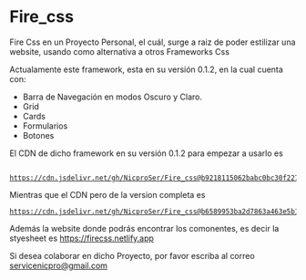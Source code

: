 # Fire_css


Fire Css en un Proyecto Personal, el cuál, surge a raiz de poder estilizar una website, usando como alternativa a otros Frameworks Css


Actualamente este framework, esta en su versión 0.1.2, en la cual cuenta con:

- Barra de Navegación en modos Oscuro y Claro.
- Grid
- Cards
- Formularios
- Botones

El CDN de dicho framework en su versión 0.1.2 para empezar a usarlo es <pre><code> https://cdn.jsdelivr.net/gh/NicproSer/Fire_css@b9218115062babc0bc30f227b1aa5cd7e3d40016/css/fire.css </code></pre>

Mientras que el CDN pero de la version completa es <pre><code>https://cdn.jsdelivr.net/gh/NicproSer/Fire_css@b6589953ba2d7863a463e5b1261f32a172cd93bd/css/fire_full.css</code> </pre>

Además la website donde podrás encontrar los comonentes, es decir la styesheet es https://firecss.netlify.app

Si desea colaborar en dicho Proyecto, por favor escriba al correo servicenicpro@gmail.com
